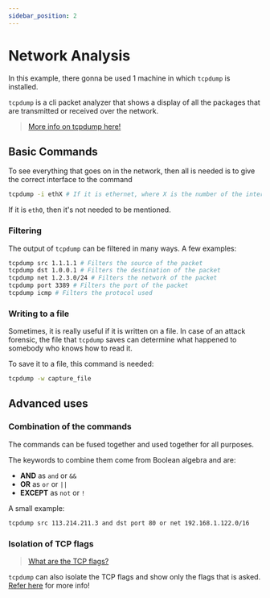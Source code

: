 ```yaml
---
sidebar_position: 2
---
```


# Network Analysis

In this example, there gonna be used 1 machine in which ``tcpdump`` is installed.

``tcpdump`` is a cli packet analyzer that shows a display of all the packages that are transmitted or received over the network.

> [More info on tcpdump here!](https://www.tcpdump.org/)

## Basic Commands

To see everything that goes on in the network, then all is needed is to give the correct interface to the command

```bash
tcpdump -i ethX # If it is ethernet, where X is the number of the interface
```

If it is ``eth0``, then it's not needed to be mentioned.

### Filtering

The output of ``tcpdump`` can be filtered in many ways. A few examples:

```bash
tcpdump src 1.1.1.1 # Filters the source of the packet
tcpdump dst 1.0.0.1 # Filters the destination of the packet
tcpdump net 1.2.3.0/24 # Filters the network of the packet
tcpdump port 3389 # Filters the port of the packet
tcpdump icmp # Filters the protocol used
```

### Writing to a file

Sometimes, it is really useful if it is written on a file. In case of an attack forensic, the file that ``tcpdump`` saves can determine what happened to somebody who knows how to read it.

To save it to a file, this command is needed:

```bash
tcpdump -w capture_file
```

## Advanced uses

### Combination of the commands

The commands can be fused together and used together for all purposes.

The keywords to combine them come from Boolean algebra and are:

* **AND** as ``and`` or ``&&``
* **OR** as ``or`` or ``||``
* **EXCEPT** as ``not`` or ``!``

A small example:

```bash
tcpdump src 113.214.211.3 and dst port 80 or net 192.168.1.122.0/16
```

### Isolation of TCP flags

> [What are the TCP flags?](https://www.geeksforgeeks.org/tcp-flags/)

``tcpdump`` can also isolate the TCP flags and show only the flags that is asked. [Refer here](http://docs.swarmlab.io/SwarmLab-HowTos/swarmlab/docs/build/site/swarmlab_sec-intro/docs/index-analysis.html#_isolate_tcp_flags) for more info!
